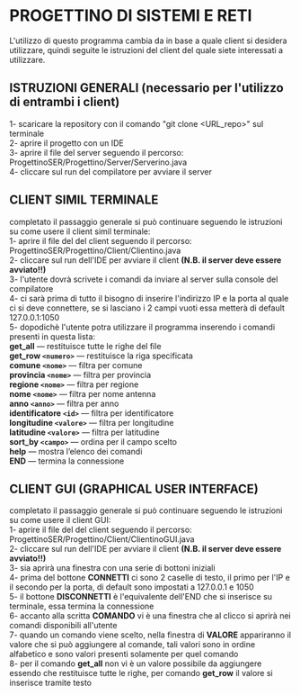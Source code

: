 # PROGETTINO DI SISTEMI E RETI

L'utilizzo di questo programma cambia da in base a quale client si desidera utilizzare, quindi seguite le istruzioni del client del quale siete interessati a utilizzare.

## ISTRUZIONI GENERALI (necessario per l'utilizzo di entrambi i client)

1- scaricare la repository con il comando "git clone <URL_repo>" sul terminale  
2- aprire il progetto con un IDE  
3- aprire il file del server seguendo il percorso: ProgettinoSER/Progettino/Server/Serverino.java  
4- cliccare sul run del compilatore per avviare il server  

## CLIENT SIMIL TERMINALE 

completato il passaggio generale si può continuare seguendo le istruzioni su come usere il client simil terminale:  
1- aprire il file del del client seguendo il percorso: ProgettinoSER/Progettino/Client/Clientino.java  
2- cliccare sul run dell'IDE per avviare il client **(N.B. il server deve essere avviato!!)**  
3- l'utente dovrà scrivete i comandi da inviare al server sulla console del compilatore  
4- ci sarà prima di tutto il bisogno di inserire l'indirizzo IP e la porta al quale ci si deve connettere, se si lasciano i 2 campi vuoti essa metterà di default 127.0.0.1:1050  
5- dopodichè l'utente potra utilizzare il programma inserendo i comandi presenti in questa lista:  
**get_all**                     — restituisce tutte le righe del file  
**get_row `<numero>`**           — restituisce la riga specificata  
**comune `<nome>`**              — filtra per comune  
**provincia `<nome>`**           — filtra per provincia  
**regione `<nome>`**             — filtra per regione  
**nome `<nome>`**                — filtra per nome antenna  
**anno `<anno>`**                — filtra per anno  
**identificatore `<id>`**        — filtra per identificatore  
**longitudine `<valore>`**       — filtra per longitudine  
**latitudine `<valore>`**        — filtra per latitudine  
**sort_by `<campo>`**            — ordina per il campo scelto  
**help**                       — mostra l’elenco dei comandi  
**END**                        — termina la connessione

## CLIENT GUI (GRAPHICAL USER INTERFACE)

completato il passaggio generale si può continuare seguendo le istruzioni su come usere il client GUI:  
1- aprire il file del del client seguendo il percorso: ProgettinoSER/Progettino/Client/ClientinoGUI.java  
2- cliccare sul run dell'IDE per avviare il client **(N.B. il server deve essere avviato!!)**  
3- sia aprirà una finestra con una serie di bottoni iniziali  
4- prima del bottone **CONNETTI** ci sono 2 caselle di testo, il primo per l'IP e il secondo per la porta, di default sono impostati a 127.0.0.1 e 1050  
5- il bottone **DISCONNETTI** è l'equivalente dell'END che si inserisce su terminale, essa termina la connessione  
6- accanto alla scritta **COMANDO** vi è una finestra che al clicco si aprirà nei comandi disponibili all'utente  
7- quando un comando viene scelto, nella finestra di **VALORE** appariranno il valore che si può aggiungere al comande, tali valori sono in ordine alfabetico e sono valori presenti solamente per quel comando  
8- per il comando **get_all** non vi è un valore possibile da aggiungere essendo che restituisce tutte le righe, per comando **get_row** il valore si inserisce tramite testo
